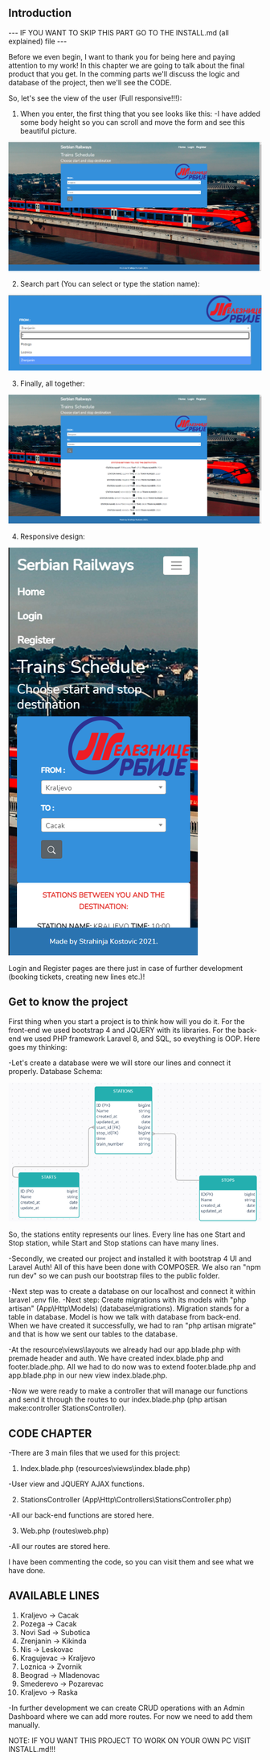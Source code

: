 ## Introduction

--- IF YOU WANT TO SKIP THIS PART GO TO THE INSTALL.md (all explained) file ---

Before we even begin, I want to thank you for being here and paying attention to my work!
In this chapter we are going to talk about the final product that you get. In the comming parts we'll discuss the logic and database of the project, then we'll see the CODE.

So, let's see the view of the user (Full responsive!!!):

1. When you enter, the first thing that you see looks like this:
-I have added some body height so you can scroll and move the form and see this beautiful picture.
<img src="home.png">

2. Search part (You can select or type the station name):

<img src="search.png">

3. Finally, all together:

<img src="page.png">

4. Responsive design:

<img src="responsive.png">

Login and Register pages are there just in case of further development (booking tickets, creating new lines etc.)!
## Get to know the project

First thing when you start a project is to think how will you do it. For the front-end we used bootstrap 4 and JQUERY with its libraries. For the back-end we used PHP framework Laravel 8, and SQL, so eveything is OOP.  Here goes my thinking:

-Let's create a database were we will store our lines and connect it properly.
Database Schema:

<img src="databaseSchema.png">

So, the stations entity represents our lines. Every line has one Start and Stop station, while Start and Stop stations can have many lines. 

-Secondly, we created our project and installed it with bootstrap 4 UI and Laravel Auth! All of this have been done with COMPOSER. We also ran "npm run dev" so we can push our bootstrap files to the public folder.

-Next step was to create a database on our localhost and connect it within laravel .env file.
-Next step: Create migrations with its models with "php artisan" (App\Http\Models) (database\migrations). Migration stands for a table in database. Model is how we talk with database from back-end. When we have created it successfully, we had to ran "php artisan migrate" and that is how we sent our tables to the database.

-At the resource\views\layouts we already had our app.blade.php with premade header and auth. We have created index.blade.php and footer.blade.php. All we had to do now was to extend footer.blade.php and app.blade.php in our new view index.blade.php. 

-Now we were ready to make a controller that will manage our functions and send it through the routes to our index.blade.php (php artisan make:controller StationsController).

## CODE CHAPTER

-There are 3 main files that we used for this project:

1. Index.blade.php (resources\views\index.blade.php)

-User view and JQUERY AJAX functions.

2. StationsController (App\Http\Controllers\StationsController.php)

-All our back-end functions are stored here.

3. Web.php (routes\web.php)

-All our routes are stored here.

I have been commenting the code, so you can visit them and see what we have done. 

## AVAILABLE LINES

1. Kraljevo -> Cacak
2. Pozega -> Cacak
3. Novi Sad -> Subotica
4. Zrenjanin -> Kikinda
5. Nis -> Leskovac
6. Kragujevac -> Kraljevo
7. Loznica -> Zvornik
8. Beograd -> Mladenovac
9. Smederevo -> Pozarevac
10. Kraljevo -> Raska

-In further development we can create CRUD operations with an Admin Dashboard where we can add more routes. For now we need to add them manually.

NOTE: IF YOU WANT THIS PROJECT TO WORK ON YOUR OWN PC VISIT INSTALL.md!!!
